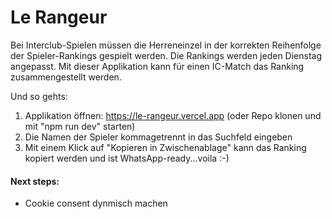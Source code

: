 # Le Rangeur

Bei Interclub-Spielen müssen die Herreneinzel in der korrekten Reihenfolge der Spieler-Rankings gespielt werden. Die Rankings werden jeden Dienstag angepasst. Mit dieser Applikation kann für einen IC-Match das Ranking zusammengestellt werden. 

Und so gehts:
1. Applikation öffnen: https://le-rangeur.vercel.app (oder Repo klonen und mit "npm run dev" starten)
2. Die Namen der Spieler kommagetrennt in das Suchfeld eingeben
3. Mit einem Klick auf "Kopieren in Zwischenablage" kann das Ranking kopiert werden und ist WhatsApp-ready...voila :-)


#### Next steps: 
* Cookie consent dynmisch machen

